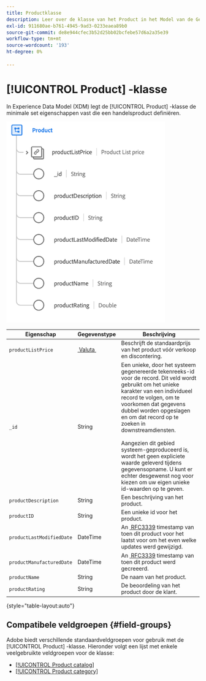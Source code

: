 ```yaml
---
title: Productklasse
description: Leer over de klasse van het Product in het Model van de Gegevens van de Ervaring (XDM).
exl-id: 911680ae-b761-4945-9ad3-0233eaea89b0
source-git-commit: de8e944cfec3b52d25bb02bcfebe57d6a2a35e39
workflow-type: tm+mt
source-wordcount: '193'
ht-degree: 0%

---
```


# [!UICONTROL Product] -klasse

In Experience Data Model (XDM) legt de [!UICONTROL Product] -klasse de minimale set eigenschappen vast die een handelsproduct definiëren.

![](../images/classes/product.png)

| Eigenschap | Gegevenstype | Beschrijving |
| --- | --- | --- |
| `productListPrice` | [&#x200B; Valuta &#x200B;](../data-types/currency.md) | Beschrijft de standaardprijs van het product vóór verkoop en discontering. |
| `_id` | String | Een unieke, door het systeem gegenereerde tekenreeks-id voor de record. Dit veld wordt gebruikt om het unieke karakter van een individueel record te volgen, om te voorkomen dat gegevens dubbel worden opgeslagen en om dat record op te zoeken in downstreamdiensten.<br><br> Aangezien dit gebied systeem-geproduceerd is, wordt het geen expliciete waarde geleverd tijdens gegevensopname. U kunt er echter desgewenst nog voor kiezen om uw eigen unieke id-waarden op te geven. |
| `productDescription` | String | Een beschrijving van het product. |
| `productID` | String | Een unieke id voor het product. |
| `productLastModifiedDate` | DateTime | An [&#x200B; RFC3339 &#x200B;](https://datatracker.ietf.org/doc/html/rfc3339) timestamp van toen dit product voor het laatst voor om het even welke updates werd gewijzigd. |
| `productManufacturedDate` | DateTime | An [&#x200B; RFC3339 &#x200B;](https://datatracker.ietf.org/doc/html/rfc3339) timestamp van toen dit product werd gecreeerd. |
| `productName` | String | De naam van het product. |
| `productRating` | String | De beoordeling van het product door de klant. |

{style="table-layout:auto"}

## Compatibele veldgroepen {#field-groups}

Adobe biedt verschillende standaardveldgroepen voor gebruik met de [!UICONTROL Product] -klasse. Hieronder volgt een lijst met enkele veelgebruikte veldgroepen voor de klasse:

* [[!UICONTROL Product catalog]](../field-groups/product/product-catalog.md)
* [[!UICONTROL Product category]](../field-groups/product/product-category.md)
